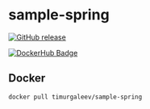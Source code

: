 # sample-spring

[![GitHub release](https://img.shields.io/github/release/timurgaleev/sample-spring.svg)](https://github.com/timurgaleev/sample-spring/releases)

[![DockerHub Badge](http://dockeri.co/image/timurgaleev/sample-spring)](https://hub.docker.com/r/timurgaleev/sample-spring)

## Docker

```bash
docker pull timurgaleev/sample-spring
```
